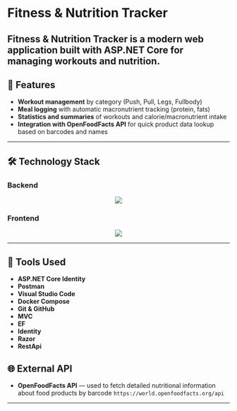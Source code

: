 # Fitness & Nutrition Tracker

**Fitness & Nutrition Tracker** is a modern web application built with ASP.NET Core for managing workouts and nutrition.
---

## 🚀 Features

- **Workout management** by category (Push, Pull, Legs, Fullbody)
- **Meal logging** with automatic macronutrient tracking (protein, fats)
- **Statistics and summaries** of workouts and calorie/macronutrient intake
- **Integration with OpenFoodFacts API** for quick product data lookup based on barcodes and names

---

## 🛠️ Technology Stack

### Backend

<p align="center">
  <a href="https://skillicons.dev">
    <img src="https://skillicons.dev/icons?i=dotnet,docker" sql />
  </a>
</p>

### Frontend

<p align="center">
  <a href="https://skillicons.dev">
    <img src="https://skillicons.dev/icons?i=html,css,js" />
  </a>
</p>

---

## 🧰 Tools Used

- **ASP.NET Core Identity** 
- **Postman** 
- **Visual Studio Code** 
- **Docker Compose** 
- **Git & GitHub**
- **MVC**
- **EF**
- **Identity**
- **Razor**
- **RestApi**  

## 🌐 External API

- **OpenFoodFacts API** — used to fetch detailed nutritional information about food products by barcode
  `https://world.openfoodfacts.org/api`

---
